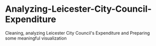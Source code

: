 # Analyzing-Leicester-City-Council-Expenditure
Cleaning, analyzing Leicester City Council's Expenditure and Preparing some meaningful visualization
